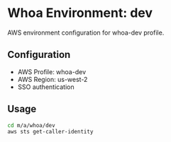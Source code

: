 # Whoa Environment: dev

AWS environment configuration for whoa-dev profile.

## Configuration

- AWS Profile: whoa-dev
- AWS Region: us-west-2
- SSO authentication

## Usage

```bash
cd m/a/whoa/dev
aws sts get-caller-identity
```
